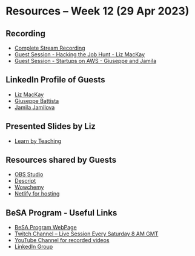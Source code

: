 # Resources – Week 12 (29 Apr 2023)
## Recording 
* [Complete Stream Recording](https://youtu.be/juBUMhVMQW0)
* [Guest Session - Hacking the Job Hunt - Liz MacKay]()
* [Guest Session - Startups on AWS - Giuseppe and Jamila]()

## LinkedIn Profile of Guests
* [Liz MacKay](https://www.linkedin.com/in/lizmackay/)
* [Giuseppe Battista](https://www.linkedin.com/in/giusedroid/)
* [Jamila Jamilova](https://www.linkedin.com/in/jjamilova/)

## Presented Slides by Liz
* [Learn by Teaching](https://github.com/become-a-solutions-architect/become-a-solutions-architect.github.io/blob/main/resources/assets/B03/W11/BeSA%20Teach%20to%20Learn.pdf)

## Resources shared by Guests
* [OBS Studio](https://www.google.com/url?sa=t&rct=j&q=&esrc=s&source=web&cd=&cad=rja&uact=8&ved=2a[…]ps%3A%2F%2Fobsproject.com%2F&usg=AOvVaw054AIqrSkxDm8_ctWCSWgb)
* [Descript](https://www.googleadservices.com/pagead/aclk?sa=L&ai=DChcSEwiD26KszMf-AhWiBAYAHT9qCkEYABA[…]q&adurl&ved=2ahUKEwii_ZmszMf-AhUfT6QEHZm8C7sQ0Qx6BAgDEAE)
* [Wowchemy](https://wowchemy.com/)
* [Netlify for hosting](https://www.netlify.com/)

## BeSA Program - Useful Links
* [BeSA Program WebPage](https://become-a-solutions-architect.github.io/)
* [Twitch Channel – Live Session Every Saturday 8 AM GMT](https://www.twitch.tv/besaprogram)
* [YouTube Channel for recorded videos](https://www.youtube.com/channel/UCWWO3yt3b5R_LrWHReU0b-g)
* [LinkedIn Group](https://www.linkedin.com/groups/9179284/)
